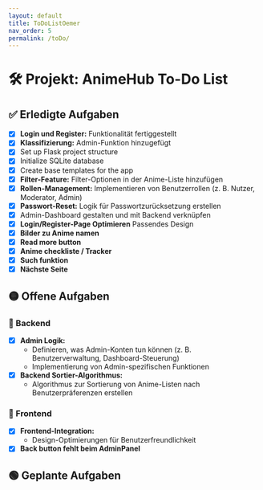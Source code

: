 ```yaml
---
layout: default
title: ToDoListOemer
nav_order: 5
permalink: /toDo/
---
```


# 🛠️ Projekt: AnimeHub To-Do List

## ✅ Erledigte Aufgaben
- [x] **Login und Register:** Funktionalität fertiggestellt
- [x] **Klassifizierung:** Admin-Funktion hinzugefügt
- [x] Set up Flask project structure
- [x] Initialize SQLite database
- [x] Create base templates for the app
- [x] **Filter-Feature:** Filter-Optionen in der Anime-Liste hinzufügen
- [x] **Rollen-Management:** Implementieren von Benutzerrollen (z. B. Nutzer, Moderator, Admin)
- [x] **Passwort-Reset:** Logik für Passwortzurücksetzung erstellen
- [x] Admin-Dashboard gestalten und mit Backend verknüpfen
- [x] **Login/Register-Page Optimieren** Passendes Design
- [x] **Bilder zu Anime namen** 
- [x] **Read more button**
- [x] **Anime checkliste / Tracker**
- [x] **Such funktion**
- [x] **Nächste Seite**

## 🟡 Offene Aufgaben

### 📝 Backend
- [x] **Admin Logik:** 
  - Definieren, was Admin-Konten tun können (z. B. Benutzerverwaltung, Dashboard-Steuerung)
  - Implementierung von Admin-spezifischen Funktionen
- [x] **Backend Sortier-Algorithmus:** 
  - Algorithmus zur Sortierung von Anime-Listen nach Benutzerpräferenzen erstellen

### 🎨 Frontend
- [x] **Frontend-Integration:** 
  - Design-Optimierungen für Benutzerfreundlichkeit
- [x] **Back button fehlt beim AdminPanel**

## 🟢 Geplante Aufgaben

